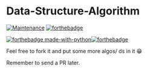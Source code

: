# Data-Structure-Algorithm
[![Maintenance](https://img.shields.io/badge/Maintained%3F-yes-green.svg)](https://GitHub.com/Naereen/StrapDown.js/graphs/commit-activity)
[![forthebadge](https://forthebadge.com/images/badges/built-with-love.svg)](https://forthebadge.com)

[![forthebadge made-with-python](http://ForTheBadge.com/images/badges/made-with-python.svg)](https://www.python.org/)[![forthebadge](https://forthebadge.com/images/badges/made-with-c-plus-plus.svg)](https://forthebadge.com)



Feel free to fork it and put some more algos/ ds in it 😁

Remember to send a PR later.
